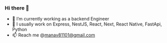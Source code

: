 ### Hi there 👋

<!--
**manav-1/manav-1** is a ✨ _special_ ✨ repository because its `README.md` (this file) appears on your GitHub profile.
-->

- 🔭 I’m currently working as a backend Engineer
- 🌱 I usually work on Express, NestJS, React, Next, React Native, FastApi, Python
- 📫 Reach me @manav81101@gmail.com


